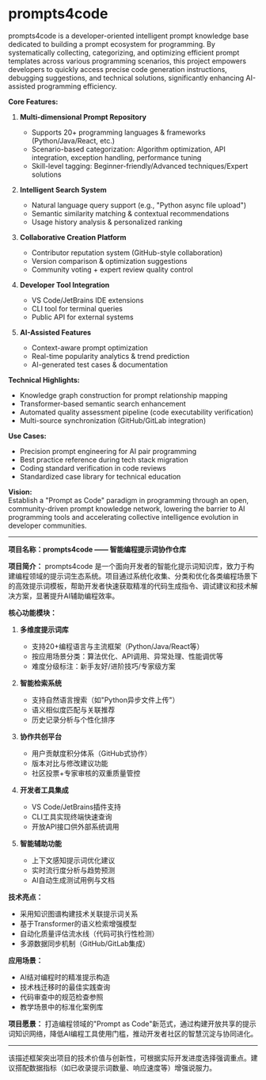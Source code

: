 # prompts4code
prompts4code is a developer-oriented intelligent prompt knowledge base dedicated to building a prompt ecosystem for programming. By systematically collecting, categorizing, and optimizing efficient prompt templates across various programming scenarios, this project empowers developers to quickly access precise code generation instructions, debugging suggestions, and technical solutions, significantly enhancing AI-assisted programming efficiency.

**Core Features:**  

1. **Multi-dimensional Prompt Repository**  
   - Supports 20+ programming languages & frameworks (Python/Java/React, etc.)  
   - Scenario-based categorization: Algorithm optimization, API integration, exception handling, performance tuning  
   - Skill-level tagging: Beginner-friendly/Advanced techniques/Expert solutions  

2. **Intelligent Search System**  
   - Natural language query support (e.g., "Python async file upload")  
   - Semantic similarity matching & contextual recommendations  
   - Usage history analysis & personalized ranking  

3. **Collaborative Creation Platform**  
   - Contributor reputation system (GitHub-style collaboration)  
   - Version comparison & optimization suggestions  
   - Community voting + expert review quality control  

4. **Developer Tool Integration**  
   - VS Code/JetBrains IDE extensions  
   - CLI tool for terminal queries  
   - Public API for external systems  

5. **AI-Assisted Features**  
   - Context-aware prompt optimization  
   - Real-time popularity analytics & trend prediction  
   - AI-generated test cases & documentation  

**Technical Highlights:**  
- Knowledge graph construction for prompt relationship mapping  
- Transformer-based semantic search enhancement  
- Automated quality assessment pipeline (code executability verification)  
- Multi-source synchronization (GitHub/GitLab integration)  

**Use Cases:**  
- Precision prompt engineering for AI pair programming  
- Best practice reference during tech stack migration  
- Coding standard verification in code reviews  
- Standardized case library for technical education  

**Vision:**  
Establish a "Prompt as Code" paradigm in programming through an open, community-driven prompt knowledge network, lowering the barrier to AI programming tools and accelerating collective intelligence evolution in developer communities.  


---

**项目名称：prompts4code —— 智能编程提示词协作仓库**

**项目简介：**
prompts4code 是一个面向开发者的智能化提示词知识库，致力于构建编程领域的提示词生态系统。项目通过系统化收集、分类和优化各类编程场景下的高效提示词模板，帮助开发者快速获取精准的代码生成指令、调试建议和技术解决方案，显著提升AI辅助编程效率。

**核心功能模块：**

1. **多维度提示词库**
   - 支持20+编程语言与主流框架（Python/Java/React等）
   - 按应用场景分类：算法优化、API调用、异常处理、性能调优等
   - 难度分级标注：新手友好/进阶技巧/专家级方案

2. **智能检索系统**
   - 支持自然语言搜索（如"Python异步文件上传"）
   - 语义相似度匹配与关联推荐
   - 历史记录分析与个性化排序

3. **协作共创平台**
   - 用户贡献度积分体系（GitHub式协作）
   - 版本对比与修改建议功能
   - 社区投票+专家审核的双重质量管控

4. **开发者工具集成**
   - VS Code/JetBrains插件支持
   - CLI工具实现终端快速查询
   - 开放API接口供外部系统调用

5. **智能辅助功能**
   - 上下文感知提示词优化建议
   - 实时流行度分析与趋势预测
   - AI自动生成测试用例与文档

**技术亮点：**
- 采用知识图谱构建技术关联提示词关系
- 基于Transformer的语义检索增强模型
- 自动化质量评估流水线（代码可执行性检测）
- 多源数据同步机制（GitHub/GitLab集成）

**应用场景：**
- AI结对编程时的精准提示构造
- 技术栈迁移时的最佳实践查询
- 代码审查中的规范检查参照
- 教学场景中的标准化案例库

**项目愿景：**
打造编程领域的"Prompt as Code"新范式，通过构建开放共享的提示词知识网络，降低AI编程工具使用门槛，推动开发者社区的智慧沉淀与协同进化。

---

该描述框架突出项目的技术价值与创新性，可根据实际开发进度选择强调重点。建议搭配数据指标（如已收录提示词数量、响应速度等）增强说服力。
